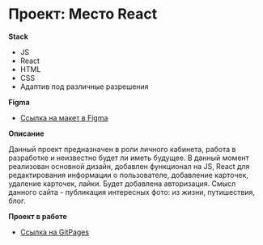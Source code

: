# Проект: Место React

**Stack** 
* JS
* React
* HTML
* CSS
* Адаптив под различные разрешения

**Figma**

* [Ссылка на макет в Figma](https://www.figma.com/file/2cn9N9jSkmxD84oJik7xL7/JavaScript.-Sprint-4?node-id=0%3A1)

**Описание**

Данный проект предназначен в роли личного кабинета, работа в разработке и неизвестно будет ли иметь будущее. В данный момент реализован основной дизайн, добавлен функционал на JS, React для редактирования информации о пользователе, добавление карточек, удаление карточек, лайки. 
Будет добавлена авторизация.
Смысл данного сайта - публикация интересных фото: из жизни, путишествия, блог.

**Проект в работе**
* [Ссылка на GitPages](https://vadimabyshev.github.io/mesto/)

